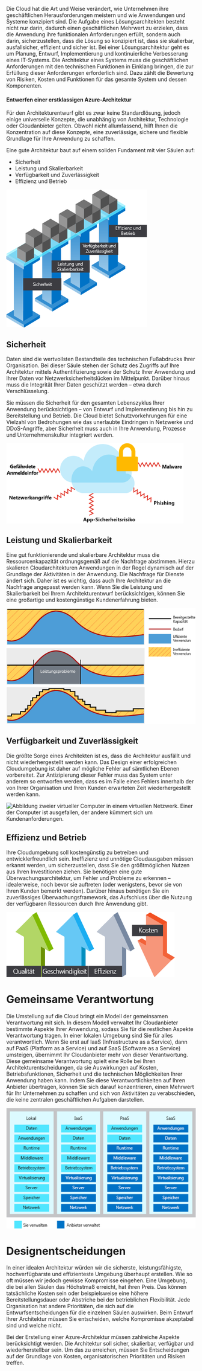 Die Cloud hat die Art und Weise verändert, wie Unternehmen ihre geschäftlichen Herausforderungen meistern und wie Anwendungen und Systeme konzipiert sind. Die Aufgabe eines Lösungsarchitekten besteht nicht nur darin, dadurch einen geschäftlichen Mehrwert zu erzielen, dass die Anwendung ihre funktionalen Anforderungen erfüllt, sondern auch darin, sicherzustellen, dass die Lösung so konzipiert ist, dass sie skalierbar, ausfallsicher, effizient und sicher ist. Bei einer Lösungsarchitektur geht es um Planung, Entwurf, Implementierung und kontinuierliche Verbesserung eines IT-Systems. Die Architektur eines Systems muss die geschäftlichen Anforderungen mit den technischen Funktionen in Einklang bringen, die zur Erfüllung dieser Anforderungen erforderlich sind. Dazu zählt die Bewertung von Risiken, Kosten und Funktionen für das gesamte System und dessen Komponenten.

#### <a name="design-a-great-azure-architecture"></a>Entwerfen einer erstklassigen Azure-Architektur

<!-- TODO: revisit this video after Ignite -->
<!-- > VIDEO: https://www.microsoft.com/videoplayer/embed/RE2yEv2 -->

Für den Architekturentwurf gibt es zwar keine Standardlösung, jedoch einige universelle Konzepte, die unabhängig von Architektur, Technologie oder Cloudanbieter gelten. Obwohl nicht allumfassend, hilft Ihnen die Konzentration auf diese Konzepte, eine zuverlässige, sichere und flexible Grundlage für Ihre Anwendung zu schaffen.

Eine gute Architektur baut auf einem soliden Fundament mit vier Säulen auf:

* Sicherheit
* Leistung und Skalierbarkeit
* Verfügbarkeit und Zuverlässigkeit
* Effizienz und Betrieb

![Abbildung der Säulen einer guten Azure-Architektur](../media/pillars.png)

## <a name="security"></a>Sicherheit

Daten sind die wertvollsten Bestandteile des technischen Fußabdrucks Ihrer Organisation. Bei dieser Säule stehen der Schutz des Zugriffs auf Ihre Architektur mittels Authentifizierung sowie der Schutz Ihrer Anwendung und Ihrer Daten vor Netzwerksicherheitslücken im Mittelpunkt. Darüber hinaus muss die Integrität Ihrer Daten geschützt werden – etwa durch Verschlüsselung.

Sie müssen die Sicherheit für den gesamten Lebenszyklus Ihrer Anwendung berücksichtigen – von Entwurf und Implementierung bis hin zu Bereitstellung und Betrieb. Die Cloud bietet Schutzvorkehrungen für eine Vielzahl von Bedrohungen wie das unerlaubte Eindringen in Netzwerke und DDoS-Angriffe, aber Sicherheit muss auch in Ihre Anwendung, Prozesse und Unternehmenskultur integriert werden.

![Abbildung mit den Arten von Sicherheitsrisiken und Angriffen, die Ihre Daten in der Cloud gefährden.](../media/security.png)

## <a name="performance-and-scalability"></a>Leistung und Skalierbarkeit

Eine gut funktionierende und skalierbare Architektur muss die Ressourcenkapazität ordnungsgemäß auf die Nachfrage abstimmen. Hierzu skalieren Cloudarchitekturen Anwendungen in der Regel dynamisch auf der Grundlage der Aktivitäten in der Anwendung. Die Nachfrage für Dienste ändert sich. Daher ist es wichtig, dass auch Ihre Architektur an die Nachfrage angepasst werden kann. Wenn Sie die Leistung und Skalierbarkeit bei Ihrem Architekturentwurf berücksichtigen, können Sie eine großartige und kostengünstige Kundenerfahrung bieten.

![Abbildung, die zeigt, wie Ressourcen in der Cloud dynamisch auf der Grundlage des Bedarfs skaliert werden, um eine möglichst effiziente Nutzung zu erreichen. Werden Ressourcen dagegen mit einem festen Wert implementiert, führt dies zu einer ineffizienten Nutzung (bei geringem Ressourcenbedarf) bzw. zu Engpässen (zu Spitzenzeiten).](../media/performance-demand.png)

## <a name="availability-and-recoverability"></a>Verfügbarkeit und Zuverlässigkeit

Die größte Sorge eines Architekten ist es, dass die Architektur ausfällt und nicht wiederhergestellt werden kann. Das Design einer erfolgreichen Cloudumgebung ist daher auf mögliche Fehler auf sämtlichen Ebenen vorbereitet. Zur Antizipierung dieser Fehler muss das System unter anderem so entworfen werden, dass es im Falle eines Fehlers innerhalb der von Ihrer Organisation und Ihren Kunden erwarteten Zeit wiederhergestellt werden kann.

![Abbildung zweier virtueller Computer in einem virtuellen Netzwerk. Einer der Computer ist ausgefallen, der andere kümmert sich um Kundenanforderungen.](../media/system-failure.png)

## <a name="efficiency-and-operations"></a>Effizienz und Betrieb

Ihre Cloudumgebung soll kostengünstig zu betreiben und entwicklerfreundlich sein. Ineffizienz und unnötige Cloudausgaben müssen erkannt werden, um sicherzustellen, dass Sie den größtmöglichen Nutzen aus Ihren Investitionen ziehen. Sie benötigen eine gute Überwachungsarchitektur, um Fehler und Probleme zu erkennen – idealerweise, noch bevor sie auftreten (oder wenigstens, bevor sie von Ihren Kunden bemerkt werden). Darüber hinaus benötigen Sie ein zuverlässiges Überwachungsframework, das Aufschluss über die Nutzung der verfügbaren Ressourcen durch Ihre Anwendung gibt.

![Abbildung, die eine Steigerung von Qualität, Geschwindigkeit und Effizienz bei gleichzeitiger Senkung der Kosten zeigt.](../media/efficiency.png)

# <a name="shared-responsibility"></a>Gemeinsame Verantwortung

Die Umstellung auf die Cloud bringt ein Modell der gemeinsamen Verantwortung mit sich. In diesem Modell verwaltet Ihr Cloudanbieter bestimmte Aspekte Ihrer Anwendung, sodass Sie für die restlichen Aspekte Verantwortung tragen. In einer lokalen Umgebung sind Sie für alles verantwortlich. Wenn Sie erst auf IaaS (Infrastructure as a Service), dann auf PaaS (Platform as a Service) und auf SaaS (Software as a Service) umsteigen, übernimmt Ihr Cloudanbieter mehr von dieser Verantwortung. Diese gemeinsame Verantwortung spielt eine Rolle bei Ihren Architekturentscheidungen, da sie Auswirkungen auf Kosten, Betriebsfunktionen, Sicherheit und die technischen Möglichkeiten Ihrer Anwendung haben kann. Indem Sie diese Verantwortlichkeiten auf Ihren Anbieter übertragen, können Sie sich darauf konzentrieren, einen Mehrwert für Ihr Unternehmen zu schaffen und sich von Aktivitäten zu verabschieden, die keine zentralen geschäftlichen Aufgaben darstellen.

![Abbildung zur Veranschaulichung der Aufgabenverteilung für die einzelnen Clouddienstmodelle](../media/cloud-responsibility-model.png)

# <a name="design-choices"></a>Designentscheidungen

In einer idealen Architektur würden wir die sicherste, leistungsfähigste, hochverfügbarste und effizienteste Umgebung überhaupt erstellen. Wie so oft müssen wir jedoch gewisse Kompromisse eingehen. Eine Umgebung, die bei allen Säulen das Höchstmaß erreicht, hat ihren Preis. Das können tatsächliche Kosten sein oder beispielsweise eine höhere Bereitstellungsdauer oder Abstriche bei der betrieblichen Flexibilität. Jede Organisation hat andere Prioritäten, die sich auf die Entwurfsentscheidungen für die einzelnen Säulen auswirken. Beim Entwurf Ihrer Architektur müssen Sie entscheiden, welche Kompromisse akzeptabel sind und welche nicht.

Bei der Erstellung einer Azure-Architektur müssen zahlreiche Aspekte berücksichtigt werden. Die Architektur soll sicher, skalierbar, verfügbar und wiederherstellbar sein. Um das zu erreichen, müssen Sie Entscheidungen auf der Grundlage von Kosten, organisatorischen Prioritäten und Risiken treffen.
